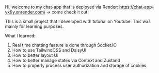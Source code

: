 Hi, welcome to my chat-app that is deployed via Render: https://chat-app-yx9y.onrender.com/ -> come check it out!

This is a small project that I developed with tutorial on Youtube. This was mainly for learning purposes. 

What I learned: 
1. Real time chatting feature is done through Socket.IO
2. How to use TailwindCSS and DaisyUI
3. How to better layout UI
4. How to better manage states via Context and Zustand
5. How to properly process user authorization and storage of cookies
